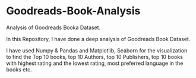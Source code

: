 # Goodreads-Book-Analysis
Analysis of Goodreads Booka Dataset.


In this Repository, I have done a deep analysis of Goodreads Book Dataset. 

I have used Numpy &  Pandas and  Matplotlib, Seaborn for the visualization to find the Top 10 books, top 10 Authors, top 10 Publishers, top 10 books with highest rating and the lowest rating, most preferred language in the books etc. 

